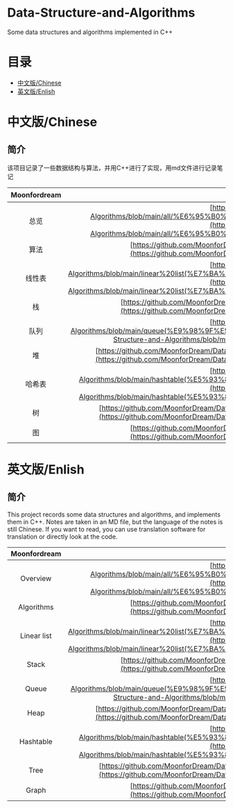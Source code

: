 # Data-Structure-and-Algorithms
Some data structures and algorithms implemented in C++


# 目录
- [中文版/Chinese](#chinese)
- [英文版/Enlish](#en)


# 中文版/Chinese
<a name="chinese"></a>

## 简介
该项目记录了一些数据结构与算法，并用C++进行了实现，用md文件进行记录笔记

| Moonfordream| 笔记地址 |
| :----:| :----: | 
| 总览 | [https://github.com/MoonforDream/Data-Structure-and-Algorithms/blob/main/all/%E6%95%B0%E6%8D%AE%E7%BB%93%E6%9E%84%E4%B8%8E%E7%AE%97%E6%B3%95.md](https://github.com/MoonforDream/Data-Structure-and-Algorithms/blob/main/all/%E6%95%B0%E6%8D%AE%E7%BB%93%E6%9E%84%E4%B8%8E%E7%AE%97%E6%B3%95.md) | 
| 算法 | [https://github.com/MoonforDream/Data-Structure-and-Algorithms/blob/main/algorithms/algorithms.md](https://github.com/MoonforDream/Data-Structure-and-Algorithms/blob/main/algorithms/algorithms.md) | 
| 线性表 | [https://github.com/MoonforDream/Data-Structure-and-Algorithms/blob/main/linear%20list(%E7%BA%BF%E6%80%A7%E8%A1%A8)/linear%20list(%E7%BA%BF%E6%80%A7%E8%A1%A8).md](https://github.com/MoonforDream/Data-Structure-and-Algorithms/blob/main/linear%20list(%E7%BA%BF%E6%80%A7%E8%A1%A8)/linear%20list(%E7%BA%BF%E6%80%A7%E8%A1%A8).md) | 
| 栈 | [https://github.com/MoonforDream/Data-Structure-and-Algorithms/blob/main/stack(%E6%A0%88)/stack.md](https://github.com/MoonforDream/Data-Structure-and-Algorithms/blob/main/stack(%E6%A0%88)/stack.md) | 
| 队列 | [https://github.com/MoonforDream/Data-Structure-and-Algorithms/blob/main/queue(%E9%98%9F%E5%88%97)/queue(%E9%98%9F%E5%88%97).md](https://github.com/MoonforDream/Data-Structure-and-Algorithms/blob/main/queue(%E9%98%9F%E5%88%97)/queue(%E9%98%9F%E5%88%97).md)| 
| 堆 | [https://github.com/MoonforDream/Data-Structure-and-Algorithms/blob/main/heap(%E5%A0%86)/heap(%E5%A0%86).md](https://github.com/MoonforDream/Data-Structure-and-Algorithms/blob/main/heap(%E5%A0%86)/heap(%E5%A0%86).md) | 
| 哈希表 | [https://github.com/MoonforDream/Data-Structure-and-Algorithms/blob/main/hashtable(%E5%93%88%E5%B8%8C%E8%A1%A8)/hashtable(%E5%93%88%E5%B8%8C%E8%A1%A8).md](https://github.com/MoonforDream/Data-Structure-and-Algorithms/blob/main/hashtable(%E5%93%88%E5%B8%8C%E8%A1%A8)/hashtable(%E5%93%88%E5%B8%8C%E8%A1%A8).md) | 
| 树 |[https://github.com/MoonforDream/Data-Structure-and-Algorithms/blob/main/tree(%E6%A0%91)/tree(%E6%A0%91).md](https://github.com/MoonforDream/Data-Structure-and-Algorithms/blob/main/tree(%E6%A0%91)/tree(%E6%A0%91).md)  | 
| 图 |[https://github.com/MoonforDream/Data-Structure-and-Algorithms/blob/main/graph(%E5%9B%BE).md](https://github.com/MoonforDream/Data-Structure-and-Algorithms/blob/main/graph(%E5%9B%BE).md)| 




# 英文版/Enlish
<a name="en"></a>


## 简介
This project records some data structures and algorithms, and implements them in C++. Notes are taken in an MD file, but the language of the notes is still Chinese. If you want to read, you can use translation software for translation or directly look at the code.

| Moonfordream| Note address |
| :----:| :----: | 
| Overview | [https://github.com/MoonforDream/Data-Structure-and-Algorithms/blob/main/all/%E6%95%B0%E6%8D%AE%E7%BB%93%E6%9E%84%E4%B8%8E%E7%AE%97%E6%B3%95.md](https://github.com/MoonforDream/Data-Structure-and-Algorithms/blob/main/all/%E6%95%B0%E6%8D%AE%E7%BB%93%E6%9E%84%E4%B8%8E%E7%AE%97%E6%B3%95.md) | 
| Algorithms | [https://github.com/MoonforDream/Data-Structure-and-Algorithms/blob/main/algorithms/algorithms.md](https://github.com/MoonforDream/Data-Structure-and-Algorithms/blob/main/algorithms/algorithms.md) | 
| Linear list | [https://github.com/MoonforDream/Data-Structure-and-Algorithms/blob/main/linear%20list(%E7%BA%BF%E6%80%A7%E8%A1%A8)/linear%20list(%E7%BA%BF%E6%80%A7%E8%A1%A8).md](https://github.com/MoonforDream/Data-Structure-and-Algorithms/blob/main/linear%20list(%E7%BA%BF%E6%80%A7%E8%A1%A8)/linear%20list(%E7%BA%BF%E6%80%A7%E8%A1%A8).md) | 
| Stack | [https://github.com/MoonforDream/Data-Structure-and-Algorithms/blob/main/stack(%E6%A0%88)/stack.md](https://github.com/MoonforDream/Data-Structure-and-Algorithms/blob/main/stack(%E6%A0%88)/stack.md) | 
| Queue | [https://github.com/MoonforDream/Data-Structure-and-Algorithms/blob/main/queue(%E9%98%9F%E5%88%97)/queue(%E9%98%9F%E5%88%97).md](https://github.com/MoonforDream/Data-Structure-and-Algorithms/blob/main/queue(%E9%98%9F%E5%88%97)/queue(%E9%98%9F%E5%88%97).md)| 
| Heap | [https://github.com/MoonforDream/Data-Structure-and-Algorithms/blob/main/heap(%E5%A0%86)/heap(%E5%A0%86).md](https://github.com/MoonforDream/Data-Structure-and-Algorithms/blob/main/heap(%E5%A0%86)/heap(%E5%A0%86).md) | 
| Hashtable | [https://github.com/MoonforDream/Data-Structure-and-Algorithms/blob/main/hashtable(%E5%93%88%E5%B8%8C%E8%A1%A8)/hashtable(%E5%93%88%E5%B8%8C%E8%A1%A8).md](https://github.com/MoonforDream/Data-Structure-and-Algorithms/blob/main/hashtable(%E5%93%88%E5%B8%8C%E8%A1%A8)/hashtable(%E5%93%88%E5%B8%8C%E8%A1%A8).md) | 
| Tree |[https://github.com/MoonforDream/Data-Structure-and-Algorithms/blob/main/tree(%E6%A0%91)/tree(%E6%A0%91).md](https://github.com/MoonforDream/Data-Structure-and-Algorithms/blob/main/tree(%E6%A0%91)/tree(%E6%A0%91).md)  | 
| Graph |[https://github.com/MoonforDream/Data-Structure-and-Algorithms/blob/main/graph(%E5%9B%BE).md](https://github.com/MoonforDream/Data-Structure-and-Algorithms/blob/main/graph(%E5%9B%BE).md)| 







